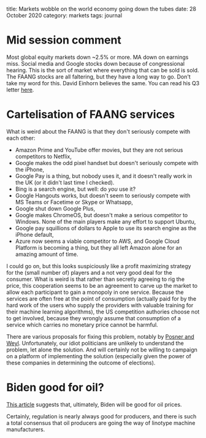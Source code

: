 title: Markets wobble on the world economy going down the tubes
date: 28 October 2020
category: markets
tags: journal

# Mid session comment

Most global equity markets down ~2.5% or more.
MA down on earnings miss.
Social media and Google stocks down because of congressional hearing.
This is the sort of market where everything that can be sold is sold.
The FAANG stocks are all faltering, but they have a long way to go.
Don't take my word for this. David Einhorn believes the same.
You can read his Q3 letter [here](https://seekingalpha.com/article/4381662-greenlight-capital-q3-2020-letter).

# Cartelisation of FAANG services

What is weird about the FAANG is that they don't seriously compete with each other:

* Amazon Prime and YouTube offer movies, but they are not serious competitors to Netflix,
* Google makes the odd pixel handset but doesn't seriously compete with the iPhone,
* Google Pay is a thing, but nobody uses it, and it doesn't really work in the UK (or it didn't last time I checked).
* Bing is a search engine, but well: do *you* use it?
* Google Hangouts works, but doesn't seem to seriously compete with MS Teams or Facetime or Skype or Whatsapp,
* Google shut down Google Plus,
* Google makes ChromeOS, but doesn't make a serious competitor to Windows. None of the main players make any effort to support Ubuntu,
* Google pay squillions of dollars to Apple to use its search engine as the iPhone default,
* Azure now seems a viable competitor to AWS, and Google Cloud Platform is becoming a thing, but they all left Amazon alone for an amazing amount of time.

I could go on, but this looks suspiciously like a profit maximizing strategy for the (small number of) players and a not very good deal for the consumer. What is weird is that rather than secretly agreeing to rig the price, this cooperation seems to be an agreement to carve up the market to allow each participant to gain a monopoly in one service. 
Because the services are often free at the point of consumption (actually paid for by the hard work of the users who supply the providers with valuable training for their machine learning algorithms), the US competition authories choose not to get involved, because they wrongly assume that consumption of a service which carries no monetary price cannot be harmful.

There are various proposals for fixing this problem, notably by [Posner and Weyl](https://journals.openedition.org/oeconomia/6984?lang=en). Unfortunately, our idiot politicians are unlikely to understand the problem, let alone the solution. And will certainly not be willing to campaign on a platform of implementing the solution (especially given the power of these companies in determining the outcome of elections).

# Biden good for oil?

[This article](https://www.forexlive.com/news/!/joe-biden-could-be-the-most-bullish-us-president-for-oil-in-history-20201028) suggests that, ultimately, Biden will be good for oil prices.

Certainly, regulation is nearly always good for producers, and there is such a total consensus that oil producers are going the way of linotype machine manufacturers.


